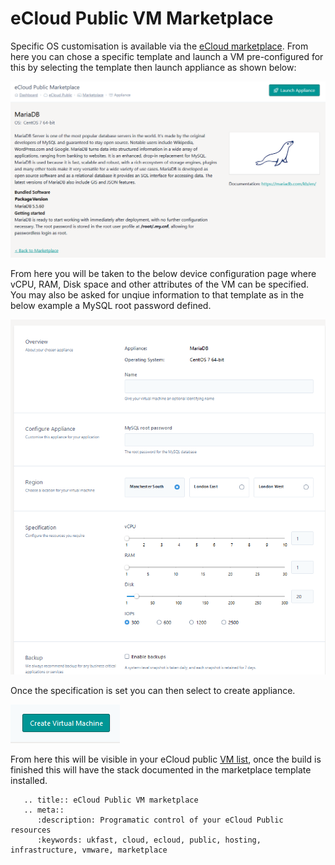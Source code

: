 # eCloud Public VM Marketplace

Specific OS customisation is available via the [eCloud marketplace](https://my.ukfast.co.uk/ecloud-public/marketplace). From here you can chose a specific template and launch a VM pre-configured for this by selecting the template then launch appliance as shown below:

![launchAppliance](files/launchAppliance.png)

From here you will be taken to the below device configuration page where vCPU, RAM, Disk space and other attributes of the VM can be specified. You may also be asked for unqiue information to that template as in the below example a MySQL root password defined.

![applianceConfig](files/applianceConfig.png)

Once the specification is set you can then select to create appliance.

![createbutton](files/createbutton.png)

From here this will be visible in your eCloud public [VM list](https://my.ukfast.co.uk/ecloud-public), once the build is finished this will have the stack documented in the marketplace template installed.

```eval_rst
   .. title:: eCloud Public VM marketplace 
   .. meta::
      :description: Programatic control of your eCloud Public resources
      :keywords: ukfast, cloud, ecloud, public, hosting, infrastructure, vmware, marketplace
```
